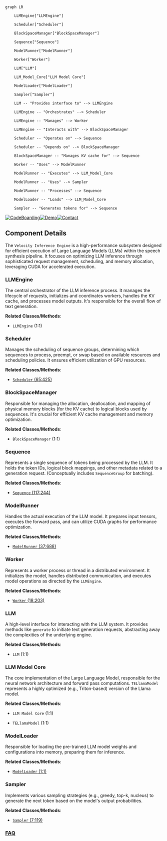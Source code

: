 ```mermaid

graph LR

    LLMEngine["LLMEngine"]

    Scheduler["Scheduler"]

    BlockSpaceManager["BlockSpaceManager"]

    Sequence["Sequence"]

    ModelRunner["ModelRunner"]

    Worker["Worker"]

    LLM["LLM"]

    LLM_Model_Core["LLM Model Core"]

    ModelLoader["ModelLoader"]

    Sampler["Sampler"]

    LLM -- "Provides interface to" --> LLMEngine

    LLMEngine -- "Orchestrates" --> Scheduler

    LLMEngine -- "Manages" --> Worker

    LLMEngine -- "Interacts with" --> BlockSpaceManager

    Scheduler -- "Operates on" --> Sequence

    Scheduler -- "Depends on" --> BlockSpaceManager

    BlockSpaceManager -- "Manages KV cache for" --> Sequence

    Worker -- "Uses" --> ModelRunner

    ModelRunner -- "Executes" --> LLM_Model_Core

    ModelRunner -- "Uses" --> Sampler

    ModelRunner -- "Processes" --> Sequence

    ModelLoader -- "Loads" --> LLM_Model_Core

    Sampler -- "Generates tokens for" --> Sequence

```

[![CodeBoarding](https://img.shields.io/badge/Generated%20by-CodeBoarding-9cf?style=flat-square)](https://github.com/CodeBoarding/GeneratedOnBoardings)[![Demo](https://img.shields.io/badge/Try%20our-Demo-blue?style=flat-square)](https://www.codeboarding.org/demo)[![Contact](https://img.shields.io/badge/Contact%20us%20-%20contact@codeboarding.org-lightgrey?style=flat-square)](mailto:contact@codeboarding.org)



## Component Details



The `Velocity Inference Engine` is a high-performance subsystem designed for efficient execution of Large Language Models (LLMs) within the speech synthesis pipeline. It focuses on optimizing LLM inference through sophisticated request management, scheduling, and memory allocation, leveraging CUDA for accelerated execution.



### LLMEngine

The central orchestrator of the LLM inference process. It manages the lifecycle of requests, initializes and coordinates workers, handles the KV cache, and processes model outputs. It's responsible for the overall flow of text generation.





**Related Classes/Methods**:



- `LLMEngine` (1:1)





### Scheduler

Manages the scheduling of sequence groups, determining which sequences to process, preempt, or swap based on available resources and scheduling policies. It ensures efficient utilization of GPU resources.





**Related Classes/Methods**:



- <a href="https://github.com/2noise/ChatTTS/blob/master/ChatTTS/model/velocity/scheduler.py#L65-L425" target="_blank" rel="noopener noreferrer">`Scheduler` (65:425)</a>





### BlockSpaceManager

Responsible for managing the allocation, deallocation, and mapping of physical memory blocks (for the KV cache) to logical blocks used by sequences. It's crucial for efficient KV cache management and memory optimization.





**Related Classes/Methods**:



- `BlockSpaceManager` (1:1)





### Sequence

Represents a single sequence of tokens being processed by the LLM. It holds the token IDs, logical block mappings, and other metadata related to a generation request. (Conceptually includes `SequenceGroup` for batching).





**Related Classes/Methods**:



- <a href="https://github.com/2noise/ChatTTS/blob/master/ChatTTS/model/velocity/sequence.py#L117-L244" target="_blank" rel="noopener noreferrer">`Sequence` (117:244)</a>





### ModelRunner

Handles the actual execution of the LLM model. It prepares input tensors, executes the forward pass, and can utilize CUDA graphs for performance optimization.





**Related Classes/Methods**:



- <a href="https://github.com/2noise/ChatTTS/blob/master/ChatTTS/model/velocity/model_runner.py#L37-L688" target="_blank" rel="noopener noreferrer">`ModelRunner` (37:688)</a>





### Worker

Represents a worker process or thread in a distributed environment. It initializes the model, handles distributed communication, and executes model operations as directed by the `LLMEngine`.





**Related Classes/Methods**:



- <a href="https://github.com/2noise/ChatTTS/blob/master/ChatTTS/model/velocity/worker.py#L18-L203" target="_blank" rel="noopener noreferrer">`Worker` (18:203)</a>





### LLM

A high-level interface for interacting with the LLM system. It provides methods like `generate` to initiate text generation requests, abstracting away the complexities of the underlying engine.





**Related Classes/Methods**:



- `LLM` (1:1)





### LLM Model Core

The core implementation of the Large Language Model, responsible for the neural network architecture and forward pass computations. `TELlamaModel` represents a highly optimized (e.g., Triton-based) version of the Llama model.





**Related Classes/Methods**:



- `LLM Model Core` (1:1)

- `TELlamaModel` (1:1)





### ModelLoader

Responsible for loading the pre-trained LLM model weights and configurations into memory, preparing them for inference.





**Related Classes/Methods**:



- <a href="https://github.com/2noise/ChatTTS/blob/master/ChatTTS/model/velocity/model_loader.py#L1-L1" target="_blank" rel="noopener noreferrer">`ModelLoader` (1:1)</a>





### Sampler

Implements various sampling strategies (e.g., greedy, top-k, nucleus) to generate the next token based on the model's output probabilities.





**Related Classes/Methods**:



- <a href="https://github.com/2noise/ChatTTS/blob/master/ChatTTS/model/velocity/sampler.py#L7-L119" target="_blank" rel="noopener noreferrer">`Sampler` (7:119)</a>









### [FAQ](https://github.com/CodeBoarding/GeneratedOnBoardings/tree/main?tab=readme-ov-file#faq)